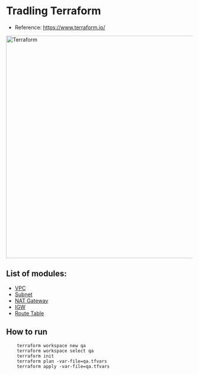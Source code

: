Tradling Terraform
=========

- Reference: https://www.terraform.io/

<img alt="Terraform" src="https://cdn.rawgit.com/hashicorp/terraform-website/master/content/source/assets/images/logo-hashicorp.svg" width="600px">

List of modules:
-------------------------------

* [VPC](./modules/aws_vpc)
* [Subnet](./modules/aws_subnet)
* [NAT Gateway](./modules/aws_nat_gateway)
* [IGW](./modules/aws_igw)
* [Route Table](./modules/aws_route_table_association)

## How to run
```
    terraform workspace new qa
    terraform workspace select qa
    terraform init
    terraform plan -var-file=qa.tfvars
    terraform apply -var-file=qa.tfvars
``` 